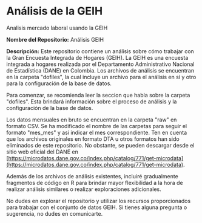 # Análisis de la GEIH
Analisis mercado laboral usando la GEIH

**Nombre del Repositorio:** Análisis GEIH

**Descripción:**
Este repositorio contiene un análisis sobre cómo trabajar con la Gran Encuesta Integrada de Hogares (GEIH). 
La GEIH es una encuesta integrada a hogares realizada por el Departamento Administrativo Nacional de Estadística (DANE) en Colombia. Los archivos de análisis se encuentran en la carpeta "dofiles", la cual incluye un archivo para el análisis en sí y otro para la configuración de la base de datos.

Para comenzar, se recomienda leer la seccion que habla sobre la carpeta "dofiles". 
Esta brindará información sobre el proceso de análisis y la configuración de la base de datos.

Los datos mensuales en bruto se encuentran en la carpeta "raw" en formato CSV. Se ha modificado el nombre de las carpetas para seguir el formato "mes_mes" y así indicar el mes correspondiente. 
Ten en cuenta que los archivos originales en formato DTA u otros formatos han sido eliminados de este repositorio. 
No obstante, se pueden descargar desde el sitio web oficial del DANE en [https://microdatos.dane.gov.co/index.php/catalog/771/get-microdata](https://microdatos.dane.gov.co/index.php/catalog/771/get-microdata).

Además de los archivos de análisis existentes, incluiré gradualmente fragmentos de código en R para brindar mayor flexibilidad a la hora de realizar análisis similares o realizar exploraciones adicionales.

No dudes en explorar el repositorio y utilizar los recursos proporcionados para trabajar con el conjunto de datos GEIH. 
Si tienes alguna pregunta o sugerencia, no dudes en comunicarte.

